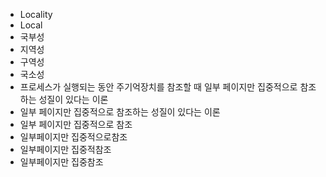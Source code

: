 - Locality
- Local
- 국부성
- 지역성
- 구역성
- 국소성
- 프로세스가 실행되는 동안 주기억장치를 참조할 때 일부 페이지만 집중적으로 참조하는 성질이 있다는 이론
- 일부 페이지만 집중적으로 참조하는 성질이 있다는 이론
- 일부 페이지만 집중적으로 참조
- 일부페이지만 집중적으로참조
- 일부페이지만 집중적참조
- 일부페이지만 집중참조